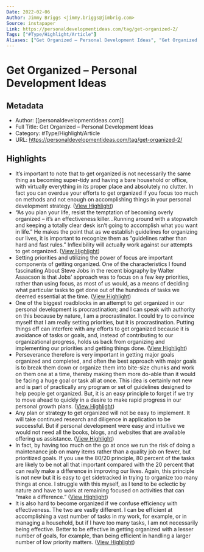 ```yaml
---
Date: 2022-02-06
Author: Jimmy Briggs <jimmy.briggs@jimbrig.com>
Source: instapaper
Link: https://personaldevelopmentideas.com/tag/get-organized-2/
Tags: ["#Type/Highlight/Article"]
Aliases: ["Get Organized – Personal Development Ideas", "Get Organized – Personal Development Ideas"]
---
```

# Get Organized – Personal Development Ideas

## Metadata
- Author: [[personaldevelopmentideas.com]]
- Full Title: Get Organized – Personal Development Ideas
- Category: #Type/Highlight/Article
- URL: https://personaldevelopmentideas.com/tag/get-organized-2/

## Highlights
- It’s important to note that to get organized is not necessarily the same thing as becoming super-tidy and having a bare household or office, with virtually everything in its proper place and absolutely no clutter. In fact you can overdue your efforts to get organized if you focus too much on methods and not enough on accomplishing things in your personal development strategy. ([View Highlight](https://instapaper.com/read/1355684429/14403480))
- “As you plan your life, resist the temptation of becoming overly organized – it’s an effectiveness killer…Running around with a stopwatch and keeping a totally clear desk isn’t going to accomplish what you want in life.” He makes the point that as we establish guidelines for organizing our lives, it is important to recognize them as “guidelines rather than hard and fast rules.” Inflexibility will actually work against our attempts to get organized. ([View Highlight](https://instapaper.com/read/1355684429/14403482))
- Setting priorities and utilizing the power of focus are important components of getting organized. One of the characteristics I found fascinating About Steve Jobs in the recent biography by Walter Asaacson is that Jobs’ approach was to focus on a few key priorities, rather than using focus, as most of us would, as a means of deciding what particular tasks to get done out of the hundreds of tasks we deemed essential at the time. ([View Highlight](https://instapaper.com/read/1355684429/14403483))
- One of the biggest roadblocks in an attempt to get organized in our personal development is procrastination; and I can speak with authority on this because by nature, I am a procrastinator. I could try to convince myself that I am really setting priorities, but it is procrastination. Putting things off can interfere with any efforts to get organized because it is avoidance of tasks or goals, and, instead of contributing to our organizational progress, holds us back from organizing and implementing our priorities and getting things done. ([View Highlight](https://instapaper.com/read/1355684429/14403485))
- Perseverance therefore is very important in getting major goals organized and completed, and often the best approach with major goals is to break them down or organize them into bite-size chunks and work on them one at a time, thereby making them more do-able than it would be facing a huge goal or task all at once. This idea is certainly not new and is part of practically any program or set of guidelines designed to help people get organized. But, it is an easy principle to forget if we try to move ahead to quickly in a desire to make rapid progress in our personal growth plans. ([View Highlight](https://instapaper.com/read/1355684429/14403486))
- Any plan or strategy to get organized will not be easy to implement. It will take continued research and diligence in application to be successful. But if personal development were easy and intuitive we would not need all the books, blogs, and websites that are available offering us assistance. ([View Highlight](https://instapaper.com/read/1355684429/14403488))
- In fact, by having too much on the go at once we run the risk of doing a maintenance job on many items rather than a quality job on fewer, but prioritized goals. If you use the 80/20 principle, 80 percent of the tasks are likely to be not all that important compared with the 20 percent that can really make a difference in improving our lives. Again, this principle is not new but it is easy to get sidetracked in trying to organize too many things at once. I struggle with this myself, as I tend to be eclectic by nature and have to work at remaining focused on activities that can “make a difference.” ([View Highlight](https://instapaper.com/read/1355684429/14403492))
- It is also hard to become organized if we confuse efficiency with effectiveness. The two are vastly different. I can be efficient at accomplishing a vast number of tasks in my work, for example, or in managing a household, but if I have too many tasks, I am not necessarily being effective. Better to be effective in getting organized with a lesser number of goals, for example, than being efficient in handling a larger number of low priority matters. ([View Highlight](https://instapaper.com/read/1355684429/14403493))
